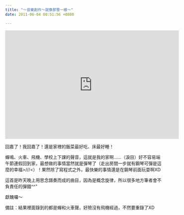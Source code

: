 ```yaml
---
title: "～音樂創作～就像那雪一樣～"
date: 2011-06-04 00:51:56 +0800

---
```



<iframe frameborder="0" src="http://www.youtube.com/embed/K6bIrLCL1_U" height="349" width="560"></iframe>



回嘉了！我回嘉了！還是家裡的飯菜最好吃、床最好睡！



蟬鳴、火車、飛機、學校上下課的聲音，這就是我的家啊&hellip;&hellip;（淚目）好不容易端午節連假回到家，最想做的事情當然就是彈琴了（走出房間一步就有鋼琴可彈是這麼的幸福&gt;///&lt;）！果然除了寫程式之外，最快樂的事情還是在鋼琴前面玩耍啊XD



這首是昨天晚上用思念譜奏而成的曲目，因為是概念旋律，所以很多地方筆者會不負責任的彈錯^^"



獻醜囉～



備註：結果裡面錄到的都是蟬和火車聲，好險沒有飛機經過，不然要重錄了XD


